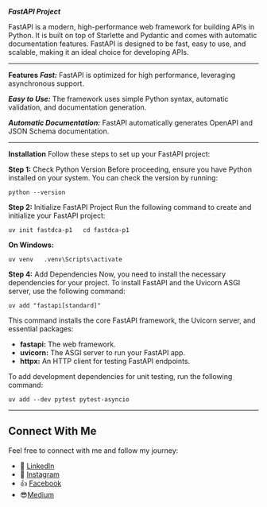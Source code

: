 

***FastAPI Project***


FastAPI is a modern, high-performance web framework for building APIs in Python. It is built on top of Starlette and Pydantic and comes with automatic documentation features. FastAPI is designed to be fast, easy to use, and scalable, making it an ideal choice for developing APIs.

---

**Features**
***Fast:*** FastAPI is optimized for high performance, leveraging asynchronous support.

***Easy to Use:*** The framework uses simple Python syntax, automatic validation, and documentation generation.

***Automatic Documentation:*** FastAPI automatically generates OpenAPI and JSON Schema documentation.

---

**Installation**
Follow these steps to set up your FastAPI project:

**Step 1:** Check Python Version
Before proceeding, ensure you have Python installed on your system. You can check the version by running:

`python --version`

**Step 2:** Initialize FastAPI Project
Run the following command to create and initialize your FastAPI project:

`uv init fastdca-p1  
cd fastdca-p1  
`

**On Windows:**

`uv venv  
.venv\Scripts\activate`

**Step 4:** Add Dependencies
Now, you need to install the necessary dependencies for your project. To install FastAPI and the Uvicorn ASGI server, use the following command:

`uv add "fastapi[standard]"`

This command installs the core FastAPI framework, the Uvicorn server, and essential packages:

* **fastapi:** The web framework.
* **uvicorn:** The ASGI server to run your FastAPI app.
* **httpx:** An HTTP client for testing FastAPI endpoints.

To add development dependencies for unit testing, run the following command:

`uv add --dev pytest pytest-asyncio`

---

## Connect With Me

Feel free to connect with me and follow my journey:

- 🔗 [LinkedIn](https://www.linkedin.com/in/sakeena-majeed-86b58732a/)  
- 📸 [Instagram](https://www.instagram.com/_sakeena_majeed?igsh=cHZ4MHl3MTF4dDcz)  
- 👍 [Facebook](https://www.facebook.com/share/16a4Eh3Hy7/)
- 😎[Medium](https://medium.com/@sakeenamajeed341)


